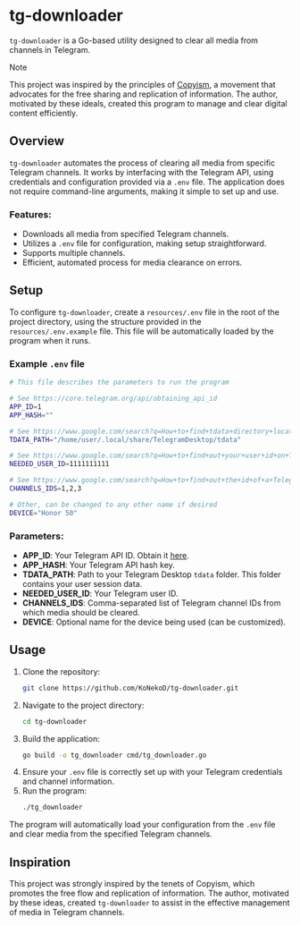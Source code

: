 # tg-downloader

`tg-downloader` is a Go-based utility designed to clear all media from channels in Telegram. 

> [!NOTE]
> This project was inspired by the principles of [Copyism](https://en.wikipedia.org/wiki/Missionary_Church_of_Kopimism), a movement that advocates for the free sharing and replication of information. The author, motivated by these ideals, created this program to manage and clear digital content efficiently.

## Overview

`tg-downloader` automates the process of clearing all media from specific Telegram channels. It works by interfacing with the Telegram API, using credentials and configuration provided via a `.env` file. The application does not require command-line arguments, making it simple to set up and use.

### Features:
- Downloads all media from specified Telegram channels.
- Utilizes a `.env` file for configuration, making setup straightforward.
- Supports multiple channels.
- Efficient, automated process for media clearance on errors.

## Setup

To configure `tg-downloader`, create a `resources/.env` file in the root of the project directory, using the structure provided in the `resources/.env.example` file. This file will be automatically loaded by the program when it runs.

### Example `.env` file

```bash
# This file describes the parameters to run the program

# See https://core.telegram.org/api/obtaining_api_id
APP_ID=1
APP_HASH=""

# See https://www.google.com/search?q=How+to+find+tdata+directory+location
TDATA_PATH="/home/user/.local/share/TelegramDesktop/tdata"

# See https://www.google.com/search?q=How+to+find+out+your+user+id+on+Telegram
NEEDED_USER_ID=1111111111

# See https://www.google.com/search?q=How+to+find+out+the+id+of+a+Telegram+channel
CHANNELS_IDS=1,2,3

# Other, can be changed to any other name if desired
DEVICE="Honor 50"
```

### Parameters:

- **APP_ID**: Your Telegram API ID. Obtain it [here](https://core.telegram.org/api/obtaining_api_id).
- **APP_HASH**: Your Telegram API hash key.
- **TDATA_PATH**: Path to your Telegram Desktop `tdata` folder. This folder contains your user session data.
- **NEEDED_USER_ID**: Your Telegram user ID.
- **CHANNELS_IDS**: Comma-separated list of Telegram channel IDs from which media should be cleared.
- **DEVICE**: Optional name for the device being used (can be customized).

## Usage

1. Clone the repository:
   ```bash
   git clone https://github.com/KoNekoD/tg-downloader.git
   ```
2. Navigate to the project directory:
   ```bash
   cd tg-downloader
   ```
3. Build the application:
   ```bash
   go build -o tg_downloader cmd/tg_downloader.go
   ```
4. Ensure your `.env` file is correctly set up with your Telegram credentials and channel information.
5. Run the program:
   ```bash
   ./tg_downloader
   ```

The program will automatically load your configuration from the `.env` file and clear media from the specified Telegram channels.

## Inspiration

This project was strongly inspired by the tenets of Copyism, which promotes the free flow and replication of information. The author, motivated by these ideas, created `tg-downloader` to assist in the effective management of media in Telegram channels.
